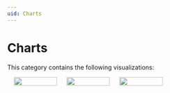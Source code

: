 ```yaml
---
uid: Charts
---
```


# Charts

This category contains the following visualizations:

<style>
.row {
  display: flex;
  flex-wrap: wrap;
  padding: 0 4px;
}
 
/* Create five equal columns that sits next to each other */
.column {
  flex: 20%;
  max-width: 20%;
  padding: 0 11px;
}
</style>

<div class="row"> 
  <div class="column">
    <a href="/user-guide/Advanced_Modules/Dashboards_and_Low_Code_Apps/Visualizations/Available_visualizations/Charts/Column_and_Bar_chart.html" title="Column & Bar Chart" target="_self"><img src="~/user-guide/images/Column&Bar_Chart.svg" style="width:100%"></a>
  </div>
  <div class="column">
    <a href="/user-guide/Advanced_Modules/Dashboards_and_Low_Code_Apps/Visualizations/Available_visualizations/Charts/Line_and_area_chart.html" title="Line & Area Chart" target="_self"><img src="~/user-guide/images/Line&Area_Chart.svg" style="width:100%"></a>
  </div>
  <div class="column">
    <a href="/user-guide/Advanced_Modules/Dashboards_and_Low_Code_Apps/Visualizations/Available_visualizations/Charts/Pie_and_donut_chart.html" title="Pie & Donut Chart" target="_self"><img src="~/user-guide/images/Pie&Donut_Chart.svg" style="width:100%"></a>
  </div>  
</div>
